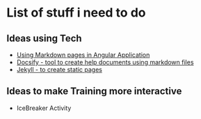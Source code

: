 # List of stuff i need to do

## Ideas using Tech
- [Using Markdown pages in Angular Application](https://jfcere.github.io/ngx-markdown/)
- [Docsify - tool to create help documents using markdown files](https://docsify.js.org/#/)
- [Jekyll - to create static pages ](https://jekyllrb.com/docs/structure/)
## Ideas to make Training more interactive
- IceBreaker Activity
